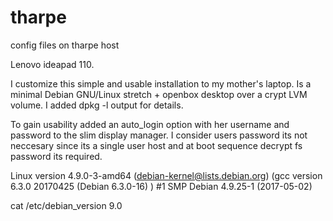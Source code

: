 # tharpe
config files on tharpe host

Lenovo ideapad 110.

I customize this simple and usable installation to my mother's laptop. Is a minimal Debian GNU/Linux stretch + openbox desktop over a crypt LVM volume. I added dpkg -l output for details.

To gain usability added an auto_login option with her username and password to the slim display manager. I consider users password its not neccesary since its a single user host and at boot sequence decrypt fs password its required.

Linux version 4.9.0-3-amd64 (debian-kernel@lists.debian.org) (gcc version 6.3.0 20170425 (Debian 6.3.0-16) ) #1 SMP Debian 4.9.25-1 (2017-05-02)

cat /etc/debian_version 
9.0
